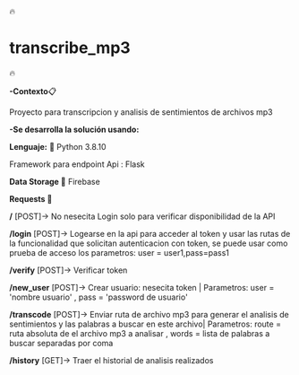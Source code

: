 :fire: 
# transcribe_mp3 
:fire:
 

**-Contexto**:clipboard:


Proyecto para transcripcion y analisis de sentimientos de archivos mp3


**-Se desarrolla la solución usando:**

**Lenguaje:** :snake: Python 3.8.10

Framework para endpoint Api : Flask


**Data Storage :floppy_disk:** Firebase

**Requests :satellite:**

**/** [POST]-> No nesecita Login solo para verificar disponibilidad de la API

**/login** [POST]-> Logearse en la api para acceder al token y usar las rutas de la funcionalidad que solicitan autenticacion con token, se puede usar como prueba de acceso los parametros: user = user1,pass=pass1

**/verify** [POST]-> Verificar token

**/new_user** [POST]-> Crear usuario: nesecita token | Parametros: user = 'nombre usuario' , pass = 'password de usuario'

**/transcode** [POST]-> Enviar ruta de archivo mp3 para generar el analisis de sentimientos y las palabras a buscar en este archivo| Parametros: route = ruta absoluta de el archivo mp3 a analisar , words = lista de palabras a buscar separadas por coma

**/history** [GET]-> Traer el historial de analisis realizados




